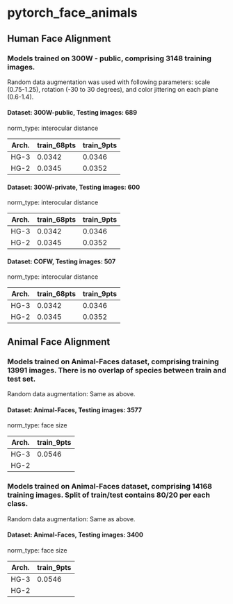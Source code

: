 # pytorch_face_animals


## Human Face Alignment
### Models trained on 300W - public, comprising 3148 training images.
Random data augmentation was used with following parameters: scale (0.75-1.25), rotation (-30 to 30 degrees), and color jittering on each plane (0.6-1.4). 

#### Dataset: 300W-public, Testing images: 689  
norm_type: interocular distance  

| Arch.  | train_68pts | train_9pts | 
| ------------- | ------------- | ------------- | 
| HG-3 | 0.0342 | 0.0346 |    
| HG-2 | 0.0345 | 0.0352 |  

#### Dataset: 300W-private, Testing images: 600    
norm_type: interocular distance  

| Arch.  | train_68pts | train_9pts | 
| ------------- | ------------- | ------------- | 
| HG-3 | 0.0342 | 0.0346 |    
| HG-2 | 0.0345 | 0.0352 |

#### Dataset: COFW, Testing images: 507    
norm_type: interocular distance

| Arch.  | train_68pts | train_9pts | 
| ------------- | ------------- | ------------- | 
| HG-3 | 0.0342 | 0.0346 |    
| HG-2 | 0.0345 | 0.0352 |


## Animal Face Alignment  
### Models trained on Animal-Faces dataset, comprising training 13991 images. There is no overlap of species between train and test set.  
Random data augmentation: Same as above.  
#### Dataset: Animal-Faces, Testing images: 3577  
norm_type: face size  

| Arch.  | train_9pts |
| ------------- | ------------- | 
| HG-3 | 0.0546 |    
| HG-2 |  |  | 

### Models trained on Animal-Faces dataset, comprising 14168 training images. Split of train/test contains 80/20 per each class.  
Random data augmentation: Same as above.  
#### Dataset: Animal-Faces, Testing images: 3400   
norm_type: face size  

| Arch.  | train_9pts |
| ------------- | ------------- | 
| HG-3 | 0.0546 |    
| HG-2 |  |  | 




 
